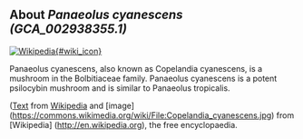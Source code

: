 
About *Panaeolus cyanescens (GCA\_002938355.1)* 
--------------------------------------------------------------

[![Wikipedia](/img/wikipedia_logo_v2_en.png){#wiki_icon}](http://en.wikipedia.org/wiki/Panaeolus_cyanescens)

Panaeolus cyanescens, also known as Copelandia cyanescens, is a mushroom in the
Bolbitiaceae family.  Panaeolus cyanescens is a potent psilocybin mushroom and
is similar to Panaeolus tropicalis.

([Text](http://en.wikipedia.org/wiki/Panaeolus_cyanescens) from [Wikipedia](http://en.wikipedia.org/) 
and [image] (https://commons.wikimedia.org/wiki/File:Copelandia_cyanescens.jpg) from [Wikipedia] (http://en.wikipedia.org), the free encyclopaedia.
